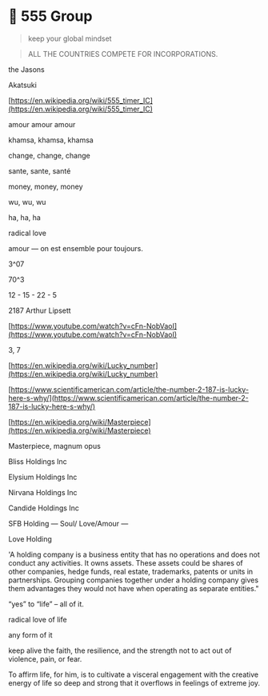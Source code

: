 💟 555 Group
===
> keep your global mindset

> ALL THE COUNTRIES COMPETE FOR INCORPORATIONS.

the Jasons

Akatsuki

[https://en.wikipedia.org/wiki/555_timer_IC](https://en.wikipedia.org/wiki/555_timer_IC)

amour amour amour

khamsa, khamsa, khamsa

change, change, change

sante, sante, santé

money, money, money

wu, wu, wu

ha, ha, ha

radical love

amour — on est ensemble pour toujours.

3^07  

70^3

12 - 15 - 22 - 5

2187 Arthur Lipsett

[https://www.youtube.com/watch?v=cFn-NobVaoI](https://www.youtube.com/watch?v=cFn-NobVaoI)

3, 7

[https://en.wikipedia.org/wiki/Lucky_number](https://en.wikipedia.org/wiki/Lucky_number)

[https://www.scientificamerican.com/article/the-number-2-187-is-lucky-here-s-why/](https://www.scientificamerican.com/article/the-number-2-187-is-lucky-here-s-why/)

[https://en.wikipedia.org/wiki/Masterpiece](https://en.wikipedia.org/wiki/Masterpiece)

Masterpiece, magnum opus

Bliss Holdings Inc

Elysium Holdings Inc

Nirvana Holdings Inc

Candide Holdings Inc

SFB Holding — Soul/ Love/Amour — 

Love Holding

'A holding company is a business entity that has no operations and does not conduct any activities. It owns assets. These assets could be shares of other companies, hedge funds, real estate, trademarks, patents or units in partnerships. Grouping companies together under a holding company gives them advantages they would not have when operating as separate entities."

“yes” to “life” – all of it.

radical love of life

any form of it

keep alive the faith, the resilience, and the strength not to act out of violence, pain, or fear.

To affirm life, for him, is to cultivate a visceral engagement with the creative energy of life so deep and strong that it overflows in feelings of extreme joy.
